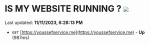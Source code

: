 # IS MY WEBSITE RUNNING ? [![](https://img.shields.io/static/v1?label=Sponsor&message=%E2%9D%A4&logo=GitHub&color=%23fe8e86)](https://github.com/sponsors/<username>)

Last updated: **11/11/2023, 6:28:13 PM**

- `GET` [https://youssefservice.me](https://youssefservice.me) - **Up** (987ms)
